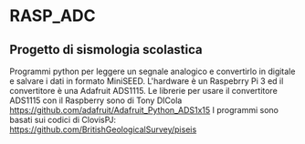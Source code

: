 # RASP_ADC

## Progetto di sismologia scolastica
Programmi python per leggere un segnale analogico e convertirlo in digitale e salvare i dati in formato MiniSEED. 
L'hardware è un Raspebrry Pi 3 ed il convertitore è una Adafruit ADS1115.
Le librerie per usare il convertitore ADS1115 con il Raspberry sono di Tony DICola https://github.com/adafruit/Adafruit_Python_ADS1x15
I programmi sono basati sui codici di ClovisPJ: https://github.com/BritishGeologicalSurvey/piseis
